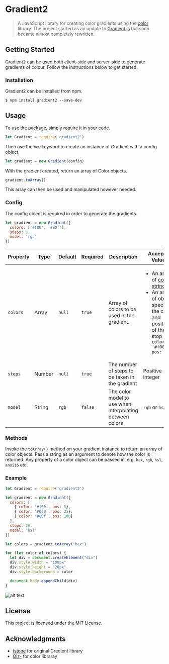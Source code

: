 # Gradient2

> A JavaScript library for creating color gradients using the [color](https://github.com/Qix-/color) library. The project started as an update to [Gradient.js](https://github.com/tstone/Gradient.js) but soon became almost completely rewritten. 

## Getting Started

Gradient2 can be used both client-side and server-side to generate gradients of colour. Follow the instructions below to get started.

### Installation

Gradient2 can be installed from npm.

```
$ npm install gradient2 --save-dev
```

## Usage

To use the package, simply require it in your code.

```js
let Gradient = require('gradient2')
```

Then use the `new` keyword to create an instance of Gradient with a config object.

```js
let gradient = new Gradient(config)
```

With the gradient created, return an array of Color objects.

```js
gradient.toArray()
```
This array can then be used and manipulated however needed.

### Config
The config object is required in order to generate the gradients.

```js
let gradient = new Gradient({
  colors: ['#f00', '#00f'],
  steps: 3,
  model: 'rgb'
})
```

<center>

| Property | Type  | Default | Required | Description | Accepted Values |
|----------|-------|---------|----------|-------------|-----------------|
| `colors` | Array | `null`  | `true`   | Array of colors to be used in the gradient. | <ul> <li>An array of [color-strings](https://github.com/Qix-/color-string#readme)</li> <li>An array of objects specifying the color and position of the stop ```js { color: '#f00', pos: 50 } ``` </li> </ul>|
| `steps` | Number | `null` | `true` | The number of steps to be taken in the gradient | Positive integer |
| `model` | String | `rgb` | `false` | The color model to use when interpolating between colors | `rgb` or `hsl` |
</center>

### Methods

Invoke the `toArray()` method on your gradient instance to return an array of color objects. Pass a string as an argument to denote how the color is returned. Any property of a color object can be passed in, e.g. `hex`, `rgb`, `hsl`, `ansi16` etc.

### Example

```js
let Gradient = require('gradient2')

let gradient = new Gradient({
  colors: [
    { color: '#f00', pos: 0},
    { color: '#0f0', pos: 25},
    { color: '#00f', pos: 100}
  ],
  steps: 20,
  model: 'hsl'
})

let colors = gradient.toArray('hex')

for (let color of colors) {
  let div = document.createElement("div")
  div.style.width = "100px"
  div.style.height = "20px"
  div.style.background = color

  document.body.appendChild(div)
}
```

![alt text](https://imgur.com/OUWrQH7.png "Gradient")

## License

This project is licensed under the MIT License.

## Acknowledgments

* [tstone](https://github.com/tstone/Gradient.js) for original Gradient library
* [Qiz-](https://github.com/Qix-/color) for color libraray
